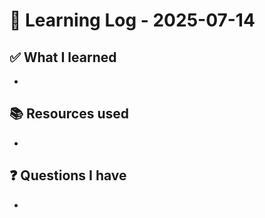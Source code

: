 # 🧠 Learning Log - 2025-07-14

## ✅ What I learned

- 

## 📚 Resources used

- 

## ❓ Questions I have

- 
